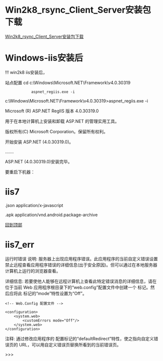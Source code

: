 # Win2k8_rsync_Client_Server安装包下载

[Win2k8_rsync_Client_Server安装包下载](https://github.com/foxuc/Windows/releases/ "安装包下载")

# Windows-iis安装后
!!! win2k8 iis安装后，

站点配置 cd c:\Windows\Microsoft.NET\Framework\v4.0.30319

                aspnet_regiis.exe -i
                
                
c:\Windows\Microsoft.NET\Framework\v4.0.30319>aspnet_regiis.exe -i

Microsoft (R) ASP.NET RegIIS 版本 4.0.30319.0

用于在本地计算机上安装和卸载 ASP.NET 的管理实用工具。

版权所有(C) Microsoft Corporation。保留所有权利。

开始安装 ASP.NET (4.0.30319.0)。

.......

ASP.NET (4.0.30319.0)安装完毕。

要重启下机器：

# iis7
.json   application/x-javascript

.apk    application/vnd.android.package-archive 

[回到顶部](#readme)

# iis7_err

运行时错误
说明: 服务器上出现应用程序错误。此应用程序的当前自定义错误设置禁止远程查看应用程序错误的详细信息(出于安全原因)。但可以通过在本地服务器计算机上运行的浏览器查看。 

详细信息: 若要使他人能够在远程计算机上查看此特定错误消息的详细信息，请在位于当前 Web 应用程序根目录下的“web.config”配置文件中创建一个 <customErrors> 标记。然后应将此 <customErrors> 标记的“mode”特性设置为“Off”。

```
<!-- Web.Config 配置文件 -->

<configuration>
    <system.web>
        <customErrors mode="Off"/>
    </system.web>
</configuration>
```
注释: 通过修改应用程序的 <customErrors> 配置标记的“defaultRedirect”特性，使之指向自定义错误页的 URL，可以用自定义错误页替换所看到的当前错误页。
>>>
<!-- Web.Config 配置文件 -->

<configuration>
    <system.web>
        <customErrors mode="RemoteOnly" defaultRedirect="mycustompage.htm"/>
    </system.web>
</configuration>
>>>
